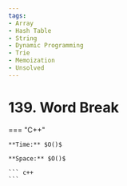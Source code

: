 ```yaml
---
tags:
- Array
- Hash Table
- String
- Dynamic Programming
- Trie
- Memoization
- Unsolved
---
```



# 139. Word Break

=== "C++"

    **Time:** $O()$

    **Space:** $O()$

    ``` c++
    ```